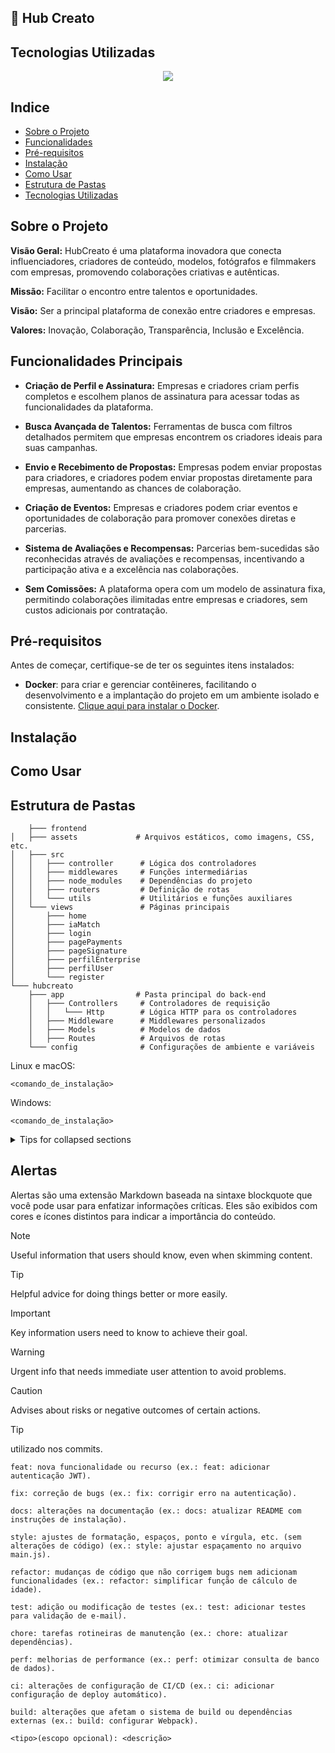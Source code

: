 ## 🚀 Hub Creato

## Tecnologias Utilizadas
  <p align="center">
    <a href="https://skillicons.dev">
      <img src="https://skillicons.dev/icons?i=git,aws,docker,adonis,js,nginx,nodejs,notion,postgres,postman" />
    </a>
  </p>
  


## Indice

- [Sobre o Projeto](#sobre-o-projeto)
- [Funcionalidades](#funcionalidades)
- [Pré-requisitos](#pré-requisitos)
- [Instalação](#instalação)
- [Como Usar](#como-usar)
- [Estrutura de Pastas](#estrutura-de-pastas)
- [Tecnologias Utilizadas](#tecnologias-utilizadas)


## Sobre o Projeto

**Visão Geral:** HubCreato é uma plataforma inovadora que conecta influenciadores, criadores de conteúdo, modelos, fotógrafos e filmmakers com empresas, promovendo colaborações criativas e autênticas.

**Missão:** Facilitar o encontro entre talentos e oportunidades.

**Visão:** Ser a principal plataforma de conexão entre criadores e empresas.

**Valores:** Inovação, Colaboração, Transparência, Inclusão e Excelência.


## Funcionalidades Principais

- **Criação de Perfil e Assinatura:** Empresas e criadores criam perfis completos e escolhem planos de assinatura para acessar todas as funcionalidades da plataforma.

- **Busca Avançada de Talentos:** Ferramentas de busca com filtros detalhados permitem que empresas encontrem os criadores ideais para suas campanhas.

- **Envio e Recebimento de Propostas:** Empresas podem enviar propostas para criadores, e criadores podem enviar propostas diretamente para empresas, aumentando as chances de colaboração.

- **Criação de Eventos:** Empresas e criadores podem criar eventos e oportunidades de colaboração para promover conexões diretas e parcerias.

- **Sistema de Avaliações e Recompensas:** Parcerias bem-sucedidas são reconhecidas através de avaliações e recompensas, incentivando a participação ativa e a excelência nas colaborações.

- **Sem Comissões:** A plataforma opera com um modelo de assinatura fixa, permitindo colaborações ilimitadas entre empresas e criadores, sem custos adicionais por contratação.


## Pré-requisitos

Antes de começar, certifique-se de ter os seguintes itens instalados:

- **Docker**: para criar e gerenciar contêineres, facilitando o desenvolvimento e a implantação do projeto em um ambiente isolado e consistente. [Clique aqui para instalar o Docker](https://docs.docker.com/get-docker/).

## Instalação
## Como Usar
## Estrutura de Pastas

        ├─── frontend
    │   ├─── assets             # Arquivos estáticos, como imagens, CSS, etc.
    │   ├─── src
    │   │   ├─── controller      # Lógica dos controladores
    │   │   ├─── middlewares     # Funções intermediárias
    │   │   ├─── node_modules    # Dependências do projeto
    │   │   ├─── routers         # Definição de rotas
    │   │   └─── utils           # Utilitários e funções auxiliares
    │   └─── views               # Páginas principais
    │       ├─── home
    │       ├─── iaMatch
    │       ├─── login
    │       ├─── pagePayments
    │       ├─── pageSignature
    │       ├─── perfilEnterprise
    │       ├─── perfilUser
    │       └─── register
    └─── hubcreato
        ├─── app                # Pasta principal do back-end
        │   ├─── Controllers     # Controladores de requisição
        │   │   └─── Http        # Lógica HTTP para os controladores
        │   ├─── Middleware      # Middlewares personalizados
        │   ├─── Models          # Modelos de dados
        │   ├─── Routes          # Arquivos de rotas
        └─── config              # Configurações de ambiente e variáveis




Linux e macOS:

```
<comando_de_instalação>
```

Windows:

```
<comando_de_instalação>
```

<details>

<summary>Tips for collapsed sections</summary>

### You can add a header

```ruby
   puts "Hello World"
```

</details>

## Alertas

Alertas são uma extensão Markdown baseada na sintaxe blockquote que você pode usar para enfatizar informações críticas. Eles são exibidos com cores e ícones distintos para indicar a importância do conteúdo.

> [!NOTE]
> Useful information that users should know, even when skimming content.

> [!TIP]
> Helpful advice for doing things better or more easily.

> [!IMPORTANT]
> Key information users need to know to achieve their goal.

> [!WARNING]
> Urgent info that needs immediate user attention to avoid problems.

> [!CAUTION]
> Advises about risks or negative outcomes of certain actions.

> [!TIP]
> utilizado nos commits.
> 
    feat: nova funcionalidade ou recurso (ex.: feat: adicionar autenticação JWT).
    
    fix: correção de bugs (ex.: fix: corrigir erro na autenticação).
    
    docs: alterações na documentação (ex.: docs: atualizar README com instruções de instalação).
    
    style: ajustes de formatação, espaços, ponto e vírgula, etc. (sem alterações de código) (ex.: style: ajustar espaçamento no arquivo main.js).
    
    refactor: mudanças de código que não corrigem bugs nem adicionam funcionalidades (ex.: refactor: simplificar função de cálculo de idade).
    
    test: adição ou modificação de testes (ex.: test: adicionar testes para validação de e-mail).
    
    chore: tarefas rotineiras de manutenção (ex.: chore: atualizar dependências).
    
    perf: melhorias de performance (ex.: perf: otimizar consulta de banco de dados).
    
    ci: alterações de configuração de CI/CD (ex.: ci: adicionar configuração de deploy automático).
    
    build: alterações que afetam o sistema de build ou dependências externas (ex.: build: configurar Webpack).
    
    <tipo>(escopo opcional): <descrição>
